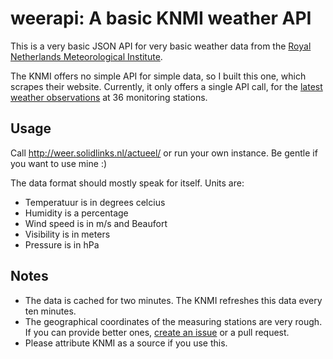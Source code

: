 # weerapi: A basic KNMI weather API

This is a very basic JSON API for very basic weather data from the
[Royal Netherlands Meteorological Institute](http://www.knmi.nl/index_en.html).

The KNMI offers no simple API for simple data, so I built this one, which scrapes their website.
Currently, it only offers a single API call, for the
[latest weather observations](http://www.knmi.nl/actueel/)
at 36 monitoring stations.

## Usage

Call http://weer.solidlinks.nl/actueel/ or run your own instance. Be gentle if you want to use mine :)

The data format should mostly speak for itself. Units are:

* Temperatuur is in degrees celcius
* Humidity is a percentage
* Wind speed is in m/s and Beaufort
* Visibility is in meters
* Pressure is in hPa

## Notes

* The data is cached for two minutes. The KNMI refreshes this data every ten minutes.
* The geographical coordinates of the measuring stations are very rough. If you can provide better ones,
  [create an issue](https://github.com/erikr/weerapi/issues/new) or a pull request.
* Please attribute KNMI as a source if you use this.